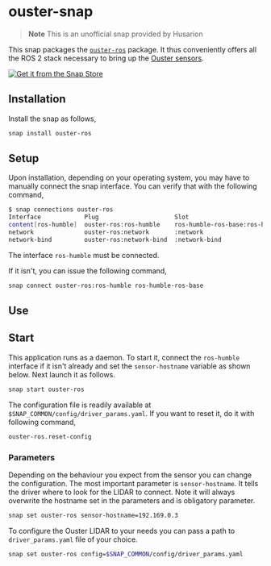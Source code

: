 # ouster-snap

> **Note**
> This is an unofficial snap provided by Husarion

This snap packages the [`ouster-ros`](https://github.com/ouster-lidar/ouster-ros/tree/ros2) package.
It thus conveniently offers all the ROS 2 stack necessary to bring up the [Ouster sensors](https://ouster.com/).

[![Get it from the Snap Store](https://snapcraft.io/static/images/badges/en/snap-store-black.svg)](https://snapcraft.io/ouster-ros)

## Installation

Install the snap as follows,

```bash
snap install ouster-ros
```

## Setup

Upon installation, depending on your operating system,
you may have to manually connect the snap interface.
You can verify that with the following command,

```bash
$ snap connections ouster-ros
Interface            Plug                     Slot                            Notes
content[ros-humble]  ouster-ros:ros-humble    ros-humble-ros-base:ros-humble  manual
network              ouster-ros:network       :network                        -
network-bind         ouster-ros:network-bind  :network-bind                   -
```

The interface `ros-humble` must be connected.

If it isn't, you can issue the following command,

```bash
snap connect ouster-ros:ros-humble ros-humble-ros-base
```

## Use

## Start

This application runs as a daemon.
To start it, connect the `ros-humble` interface if it isn't already and set the `sensor-hostname` variable as shown below.
Next launch it as follows.
```bash
snap start ouster-ros
```

The configuration file is readily available at `$SNAP_COMMON/config/driver_params.yaml`.
If you want to reset it, do it with following command,
```bash
ouster-ros.reset-config 
```

### Parameters

Depending on the behaviour you expect from the sensor you can change the configuration.
The most important parameter is `sensor-hostname`. It tells the driver where to look for the LIDAR to connect. Note it will always overwrite the hostname set in the parameters and is obligatory parameter. 

```bash
snap set ouster-ros sensor-hostname=192.169.0.3
```

To configure the Ouster LIDAR to your needs you can pass a path to `driver_params.yaml` file of your choice.
```bash
snap set ouster-ros config=$SNAP_COMMON/config/driver_params.yaml
```